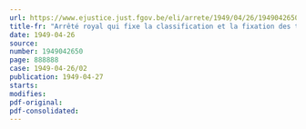 ```yaml
---
url: https://www.ejustice.just.fgov.be/eli/arrete/1949/04/26/1949042650/justel
title-fr: "Arrêté royal qui fixe la classification et la fixation des traitements et des émoluments des commissaires d'arrondissement"
date: 1949-04-26
source:
number: 1949042650
page: 888888
case: 1949-04-26/02
publication: 1949-04-27
starts:
modifies:
pdf-original:
pdf-consolidated:
---
```


